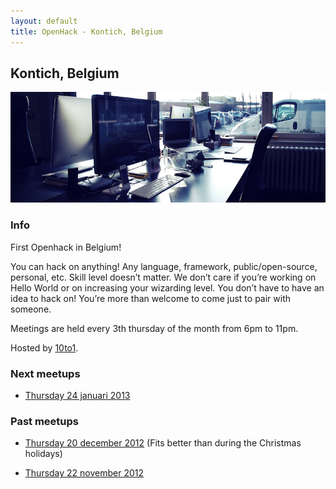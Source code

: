 ```yaml
---
layout: default
title: OpenHack - Kontich, Belgium
---
```


## Kontich, Belgium

![Photo of your meetup or city!](/kontich/10to1.png)

### Info

First Openhack in Belgium!

You can hack on anything! Any language, framework, public/open-source, personal, etc.
Skill level doesn’t matter. We don’t care if you’re working on Hello World or on increasing your wizarding level.
You don’t have to have an idea to hack on! You’re more than welcome to come just to pair with someone.

Meetings are held every 3th thursday of the month from 6pm to 11pm.

Hosted by [10to1](http://10to1.be).

### Next meetups

- [Thursday 24 januari 2013](https://plus.google.com/events/c9a0i60j1o70as08fiq06v7qk40)

### Past meetups

- [Thursday 20 december 2012](https://plus.google.com/events/cq1og1l7tr2u94u3vk2v6jf9v8c) (Fits better than during the Christmas holidays)

- [Thursday 22 november 2012](https://plus.google.com/events/canss1e1g916ov33rttg1btqrpc)
